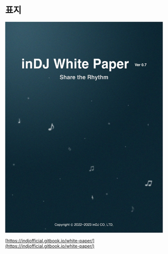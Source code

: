 # 표지

![](<.gitbook/assets/image (5) (1).png>)

[https://indjofficial.gitbook.io/white-paper/](https://indjofficial.gitbook.io/white-paper/)

